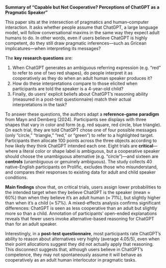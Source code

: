 **Summary of “Capable but Not Cooperative? Perceptions of ChatGPT as a Pragmatic Speaker”**

This paper sits at the intersection of pragmatics and human–computer interaction. It asks whether people assume that ChatGPT, a large language model, will follow conversational maxims in the same way they expect adult humans to do. In other words, even if users believe ChatGPT is highly competent, do they still draw pragmatic inferences—such as Gricean implicatures—when interpreting its messages?

The **key research questions** are:  
1. When ChatGPT generates an ambiguous referring expression (e.g. “red” to refer to one of two red shapes), do people interpret it as cooperatively as they do when an adult human speaker produces it?  
2. How do these interpretations compare to those elicited when participants are told the speaker is a 4-year-old child?  
3. Finally, do users’ explicit beliefs about ChatGPT’s reasoning ability (measured in a post-test questionnaire) match their actual interpretations in the task?

To answer these questions, the authors adapt a **reference-game paradigm** from Mayn and Demberg (2024). Participants see displays with three shapes that vary in color and form (e.g. red square, red circle, blue triangle). On each trial, they are told ChatGPT chose one of four possible messages (only “circle,” “triangle,” “red,” or “green”) to refer to a highlighted target. Participants then allocate 100 points across the three objects according to how likely they think ChatGPT intended each one. Eight trials are **critical**—where a literal color or shape label is ambiguous, but a cooperative speaker should choose the unambiguous alternative (e.g. “circle”)—and sixteen are **controls** (unambiguous or genuinely ambiguous). The study collects 40 native-English participants on Prolific, excludes those who misunderstand, and compares their responses to existing data for adult and child speaker conditions.

**Main findings** show that, on critical trials, users assign lower probabilities to the intended target when they believe ChatGPT is the speaker (mean ≈ 60%) than when they believe it’s an adult human (≈ 71%), but slightly higher than when it’s a child (≈ 57%). A mixed-effects analysis confirms significant differences: ChatGPT is seen as less cooperative than an adult but slightly more so than a child. Annotation of participants’ open-ended explanations reveals that fewer users invoke alternative-based reasoning for ChatGPT than for an adult speaker.  

Interestingly, in a **post-test questionnaire**, most participants rate ChatGPT’s ability to reason about alternatives very highly (average 4.05/5), even when their point allocations suggest they did not actually apply that reasoning. This disconnect suggests that, although users believe in ChatGPT’s competence, they may not spontaneously assume it will behave as cooperatively as an adult human interlocutor in pragmatic tasks.